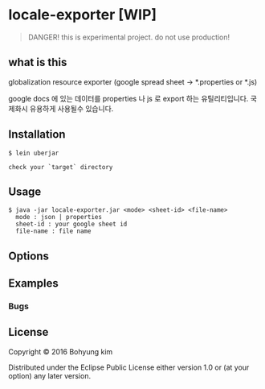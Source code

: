 # locale-exporter [WIP]

> DANGER! this is experimental project. do not use production!

## what is this 

globalization resource exporter (google spread sheet -> *.properties or *.js) 

google docs 에 있는 데이터를 properties 나 js 로 export 하는 유틸리티입니다.
국제화시 유용하게 사용될수 있습니다.

## Installation

	$ lein uberjar 

	check your `target` directory


## Usage
	
	$ java -jar locale-exporter.jar <mode> <sheet-id> <file-name>
	  mode : json | properties 
	  sheet-id : your google sheet id 
	  file-name : file name 

## Options

## Examples

### Bugs


## License

Copyright © 2016 Bohyung kim 

Distributed under the Eclipse Public License either version 1.0 or (at
your option) any later version.
